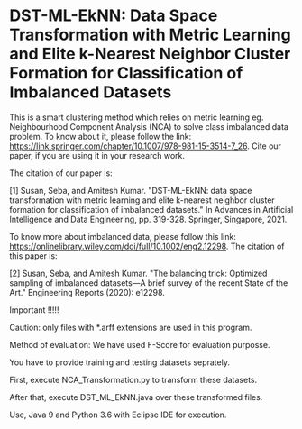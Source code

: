 # DST-ML-EkNN: Data Space Transformation with Metric Learning and Elite k-Nearest Neighbor Cluster Formation for Classification of Imbalanced Datasets

This is a smart clustering method which relies on metric learning eg. Neighbourhood Component Analysis (NCA) to solve class imbalanced data problem. To know about it, please follow the link: https://link.springer.com/chapter/10.1007/978-981-15-3514-7_26. Cite our paper, if you are using it in your research work.

The citation of our paper is:

[1] Susan, Seba, and Amitesh Kumar. "DST-ML-EkNN: data space transformation with metric learning and elite k-nearest neighbor cluster formation for classification of     imbalanced datasets." In Advances in Artificial Intelligence and Data Engineering, pp. 319-328. Springer, Singapore, 2021.

To know more about imbalanced data, please follow this link: https://onlinelibrary.wiley.com/doi/full/10.1002/eng2.12298. The citation of this paper is:

[2] Susan, Seba, and Amitesh Kumar. "The balancing trick: Optimized sampling of imbalanced datasets—A brief survey of the recent State of the Art." Engineering Reports (2020): e12298.

Important !!!!!

Caution: only files with *.arff extensions are used in this program.

Method of evaluation:  We have used F-Score for evaluation purposse.

You have to provide training and testing datasets seprately. 

First, execute NCA_Transformation.py to transform these datasets.

After that, execute DST_ML_EkNN.java over these transformed files.

Use, Java 9 and Python 3.6 with Eclipse IDE for execution.

